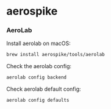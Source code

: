 # aerospike

### AeroLab

Install aerolab on macOS:
```bash
brew install aerospike/tools/aerolab
```

Check the aerolab config:
```bash
aerolab config backend
```

Check aerolab default config:
```bash
aerolab config defaults
```

